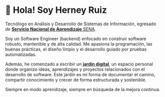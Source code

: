 # 👋 Hola! Soy Herney Ruiz

<p>
  
Tecnólogo en Análisis y Desarrollo de Sistemas de Información, egresado de <a href="https://www.sena.edu.co/" target="_blank"> <b>Servicio Nacional de Aprendizaje</b> SENA</a>.

Soy un Software Engineer (backend) enfocado en construir software robusto, mantenible y de alta calidad. Me apasiona la programación, las buenas prácticas, el diseño limpio y el desarrollo guiado por pruebas automatizadas.

Además, he comenzado a escribir un  <a href="https://herruiz.space/" target="_blank"> <b>jardín digital</b></a>, un espacio personal donde organizo ideas, aprendizajes y proyectos relacionados con el desarrollo de software. Este jardín es mi forma de documentar el camino, compartir conocimiento y crecer de forma estructurada y sostenible.

Siempre en modo aprendizaje, siempre en búsqueda de la mejora continua.
</p>

</div>
